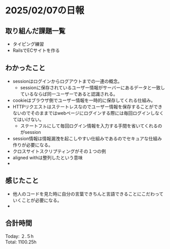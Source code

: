 # 2025/02/07の日報
## 取り組んだ課題一覧
* タイピング練習
*  RailsでECサイトを作る
## わかったこと
* sessionはログインからログアウトまでの一連の概念。
  * sessionに保存されているユーザー情報がサーバーにあるデータと一致しているならば同一ユーザーであると認識される。  
* cookieはブラウザ側でユーザー情報を一時的に保存してくれる仕組み。
* HTTPリクエストはステートレスなのでユーザー情報を保存することができないのでそのままではwebページにログインする際には毎回ログインしなくてはいけない。
  *  ステートフルにして毎回ログイン情報を入力する手間を省いてくれるのがsession
*  session情報は情報漏洩を起こしやすい仕組みであるのでセキュアな仕組み作りが必要になる。
  *  クロスサイトスクリプティングがその１つの例
*  aligned withは整列したという意味
*  
## 感じたこと
* 他人のコードを見た時に自分の言葉できちんと言語できることにこだわっていくことが必要になる。
* 
## 合計時間 
Today: ２.５h<br>
Total: 1100.25h
